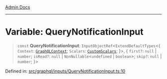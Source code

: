 [Admin Docs](/)

***

# Variable: QueryNotificationInput

> `const` **QueryNotificationInput**: `InputObjectRef`\<`ExtendDefaultTypes`\<\{ `Context`: [`GraphQLContext`](../../../context/type-aliases/GraphQLContext.md); `Scalars`: [`CustomScalars`](../../../scalars/type-aliases/CustomScalars.md); \}\>, \{ `first?`: `null` \| `number`; `isRead?`: `null` \| `NonNullable`\<`undefined` \| `boolean`\>; `skip?`: `null` \| `number`; \}\>

Defined in: [src/graphql/inputs/QueryNotificationInput.ts:10](https://github.com/Sourya07/talawa-api/blob/cfbd515d04ffba748b09232a33807f1845dd1878/src/graphql/inputs/QueryNotificationInput.ts#L10)
